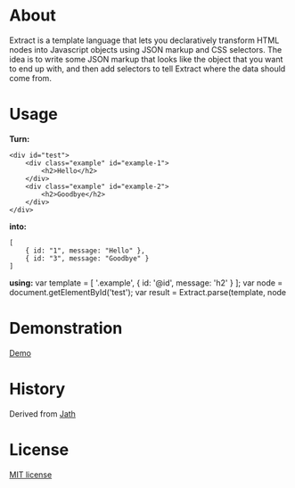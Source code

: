 # About

Extract is a template language that lets you declaratively transform HTML nodes into
Javascript objects using JSON markup and CSS selectors. The idea is to write
some JSON markup that looks like the object that you want to end up with, and then
add selectors to tell Extract where the data should come from.

# Usage

**Turn:**

	<div id="test">
		<div class="example" id="example-1">
			<h2>Hello</h2>
		</div>
		<div class="example" id="example-2">
			<h2>Goodbye</h2>
		</div>
	</div>

**into:**

	[
		{ id: "1", message: "Hello" },
		{ id: "3", message: "Goodbye" }
	]

**using:**
	var template = [ '.example', { id: '@id', message: 'h2' } ];
	var node = document.getElementById('test');
	var result = Extract.parse(template, node
	
# Demonstration

[Demo](http://git.macropus.org/extract/demo/)

# History

Derived from [Jath](https://github.com/dnewcome/jath)

# License

[MIT license](http://git.macropus.org/mit-license/)
